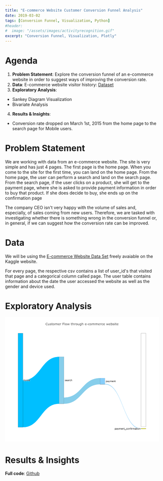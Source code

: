 ```yaml
---
title: "E-commerce Website Customer Conversion Funnel Analysis"
date: 2019-03-02
tags: [Conversion Funnel, Visualization, Python]
#header:
#  image: "/assets/images/activityrecognition.gif"
excerpt: "Conversion Funnel, Visualization, Plotly"
---
```


# Agenda 

1. **Problem Statement**: Explore the conversion funnel of an e-commerce website in order to suggest ways of improving the conversion rate.
2. **Data**: E-commerce website visitor history: [Dataset](https://www.kaggle.com/aerodinamicc/ecommerce-website-funnel-analysis)
3. **Exploratory Analysis**: 
* Sankey Diagram Visualization
* Bivariate Analysis
4. **Results & Insights**:
* Conversion rate dropped on March 1st, 2015 from the home page to the search page for Mobile users.

# Problem Statement

We are working with data from an e-commerce website. The site is very simple and has just 4 pages. The first page is the home page. When you come to the site for the first time, you can land on the home page. From the home page, the user can perform a search and land on the search page. From the search page, if the user clicks on a product, she will get to the payment page, where she is asked to provide payment information in order to buy that product. If she does decide to buy, she ends up on the confirmation page

The company CEO isn't very happy with the volume of sales and, especially, of sales coming from new users. Therefore, we are tasked with investigating whether there is something wrong in the conversion funnel or, in general, if we can suggest how the conversion rate can be improved.

# Data

We will be using the [E-commerce Website Data Set](https://www.kaggle.com/aerodinamicc/ecommerce-website-funnel-analysis) freely avaiable on the Kaggle website.

For every page, the respective csv contains a list of user_id's that visited that page and a categorical column called page. The user table contains information about the date the user accessed the website as well as the gender and device used.

# Exploratory Analysis

<img src="assets/images/conversion_sankey.png" class="inline"/>

# Results & Insights



**Full code**: [Github](https://github.com/hacheemaster/E-commerce_website_conversion_funnel_analysis/blob/master/Conversion%20funnel%20analysis%20for%20e-commerce%20website.ipynb)

